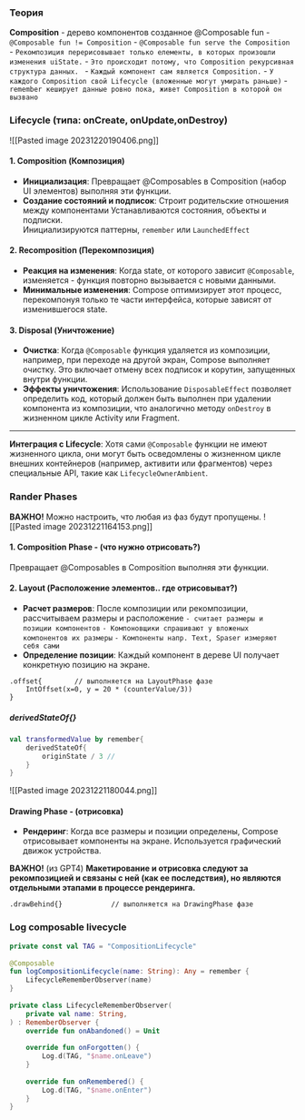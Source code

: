 
### Теория
**Composition** - дерево компонентов созданное @Composable fun
	- `@Composable fun != Composition`
	-  `@Composable fun serve the Composition`
	- `Рекомпозиция перерисовывает только елементы, в которых произошли изменения uiState.`
		 - `Это происходит потому, что Composition рекурсивная структура данных. `
		 - `Каждый компонент сам является Composition.`
		 - `У каждого Composition свой Lifecycle (вложенные могут умирать раньше)` 
	- `remember кеширует данные ровно пока, живет Composition в которой он вызвано`

### Lifecycle  (типа: onCreate, onUpdate,onDestroy)
![[Pasted image 20231220190406.png]]

#### 1. Composition (Композиция)
- **Инициализация**: 
	Превращает @Composables в Composition (набор UI элементов) выполняя эти функции.
- **Создание состояний и подписок**: 
	Строит родительские отношения между компонентами
	Устанавливаются состояния, объекты и подписки.  
	Инициализируются паттерны, `remember` или `LaunchedEffect`

#### 2. Recomposition (Перекомпозиция)
- **Реакция на изменения**: 
	Когда state, от которого зависит `@Composable`, изменяется - функция повторно вызывается с новыми данными.
- **Минимальные изменения**: 
	Compose оптимизирует этот процесс, перекомпонуя только те части интерфейса, которые зависят от изменившегося state.
	
#### 3. Disposal (Уничтожение)
- **Очистка**: Когда `@Composable` функция удаляется из композиции, например, при переходе на другой экран, Compose выполняет очистку. Это включает отмену всех подписок и корутин, запущенных внутри функции.
- **Эффекты уничтожения**: Использование `DisposableEffect` позволяет определить код, который должен быть выполнен при удалении компонента из композиции, что аналогично методу `onDestroy` в жизненном цикле Activity или Fragment.
----------------------------------------------------------------------------
**Интеграция с Lifecycle**: Хотя сами `@Composable` функции не имеют жизненного цикла, они могут быть осведомлены о жизненном цикле внешних контейнеров (например, активити или фрагментов) через специальные API, такие как `LifecycleOwnerAmbient`.

### Rander Phases
**ВАЖНО!**   Можно настроить, что любая из фаз будут пропущены.
 ![[Pasted image 20231221164153.png]]

#### 1. Composition Phase - (что нужно отрисовать?)
  Превращает @Composables в Composition  выполняя эти функции.
  
#### 2. Layout (Расположение элементов.. где отрисовыват?)
- **Расчет размеров**: После композиции или рекомпозиции, рассчитываем размеры и расположение 
	`- считает размеры и позиции компонентов`
	`- Компоновщики спрашивают у вложеных компонентов их размеры`
	`- Компоненты напр. Text, Spaser измеряют себя сами`
- **Определение позиции**: 
	Каждый компонент в дереве UI получает конкретную позицию на экране.
```
.offset{        // выполняется на LayoutPhase фазе
	IntOffset(x=0, y = 20 * (counterValue/3))
}
```

##### derivedStateOf{}
```kotlin
val transformedValue by remember{
	derivedStateOf{
		originState / 3 //
	}
}
```

![[Pasted image 20231221180044.png]]


#### Drawing Phase - (отрисовка)
- **Рендеринг**: 
	Когда все размеры и позиции определены, 
	Compose отрисовывает компоненты на экране.
	Используется графический движок устройства.

**ВАЖНО!** (из GPT4)
**Макетирование и отрисовка следуют за рекомпозицией и связаны с ней (как ее последствия), но являются отдельными этапами в процессе рендеринга.**

`.drawBehind{}            // выполняется на DrawingPhase фазе `




### Log composable livecycle
```kotlin
private const val TAG = "CompositionLifecycle"  
  
@Composable  
fun logCompositionLifecycle(name: String): Any = remember {  
	LifecycleRememberObserver(name)  
}  
  
private class LifecycleRememberObserver(  
	private val name: String,  
) : RememberObserver {  
	override fun onAbandoned() = Unit  
  
	override fun onForgotten() {  
		Log.d(TAG, "$name.onLeave")  
	}  
  
	override fun onRemembered() {  
		Log.d(TAG, "$name.onEnter")  
	}  
}
```

